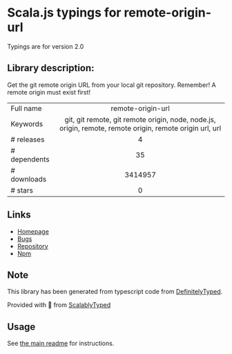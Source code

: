 
# Scala.js typings for remote-origin-url

Typings are for version 2.0

## Library description:
Get the git remote origin URL from your local git repository. Remember! A remote origin must exist first!

|                    |                 |
| ------------------ | :-------------: |
| Full name          | remote-origin-url |
| Keywords           | git, git remote, git remote origin, node, node.js, origin, remote, remote origin, remote origin url, url |
| # releases         | 4 |
| # dependents       | 35 |
| # downloads        | 3414957 |
| # stars            | 0 |

## Links
- [Homepage](https://github.com/jonschlinkert/remote-origin-url)
- [Bugs](https://github.com/jonschlinkert/remote-origin-url/issues)
- [Repository](https://github.com/jonschlinkert/remote-origin-url)
- [Npm](https://www.npmjs.com/package/remote-origin-url)
    


## Note
This library has been generated from typescript code from [DefinitelyTyped](https://definitelytyped.org).

Provided with :purple_heart: from [ScalablyTyped](https://github.com/oyvindberg/ScalablyTyped)

## Usage
See [the main readme](../../readme.md) for instructions.


